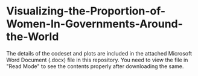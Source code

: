 # Visualizing-the-Proportion-of-Women-In-Governments-Around-the-World

The details of the codeset and plots are included in the attached Microsoft Word Document (.docx) file in this repository. 
You need to view the file in "Read Mode" to see the contents properly after downloading the same.


